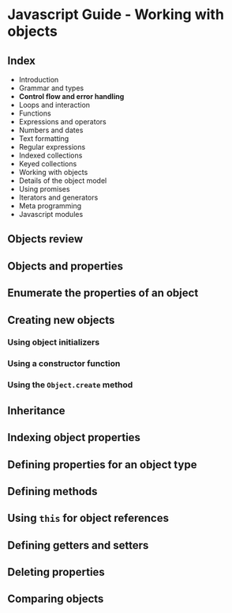 # Javascript Guide - Working with objects

## Index

- Introduction
- Grammar and types
- **Control flow and error handling**
- Loops and interaction
- Functions
- Expressions and operators
- Numbers and dates
- Text formatting
- Regular expressions
- Indexed collections
- Keyed collections
- Working with objects
- Details of the object model
- Using promises
- Iterators and generators
- Meta programming
- Javascript modules

## Objects review


## Objects and properties


## Enumerate the properties of an object

## Creating new objects

### Using object initializers

### Using a constructor function

### Using the `Object.create` method

## Inheritance

## Indexing object properties

## Defining properties for an object type

## Defining methods

## Using `this` for object references

## Defining getters and setters

## Deleting properties

## Comparing objects

